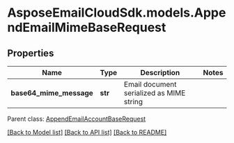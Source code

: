 # AsposeEmailCloudSdk.models.AppendEmailMimeBaseRequest
## Properties
Name | Type | Description | Notes
------------ | ------------- | ------------- | -------------
**base64_mime_message** | **str** | Email document serialized as MIME string              | 

 Parent class: [AppendEmailAccountBaseRequest](AppendEmailAccountBaseRequest.md)

[[Back to Model list]](README.md#documentation-for-models) [[Back to API list]](README.md#documentation-for-api-endpoints) [[Back to README]](README.md)


